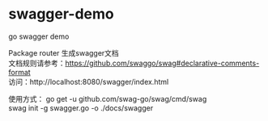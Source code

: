# swagger-demo
go swagger demo

Package router 生成swagger文档    
文档规则请参考：https://github.com/swaggo/swag#declarative-comments-format  
访问：http://localhost:8080/swagger/index.html  

使用方式：
	go get -u github.com/swag-go/swag/cmd/swag  
	swag init -g swagger.go -o ./docs/swagger
